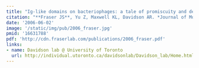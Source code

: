 ```yaml
---
title: "Ig-like domains on bacteriophages: a tale of promiscuity and deceit."
citation: "**Fraser JS**, Yu Z, Maxwell KL, Davidson AR. *Journal of Molecular Biology*. 2006."
date: '2006-06-02'
image: '/static/img/pub/2006_fraser.jpg'
pmid: '16631788'
pdf: 'http://cdn.fraserlab.com/publications/2006_fraser.pdf'
links:
- name: Davidson lab @ University of Toronto
  url: http://individual.utoronto.ca/davidsonlab/Davidson_lab/Home.html
---
```

